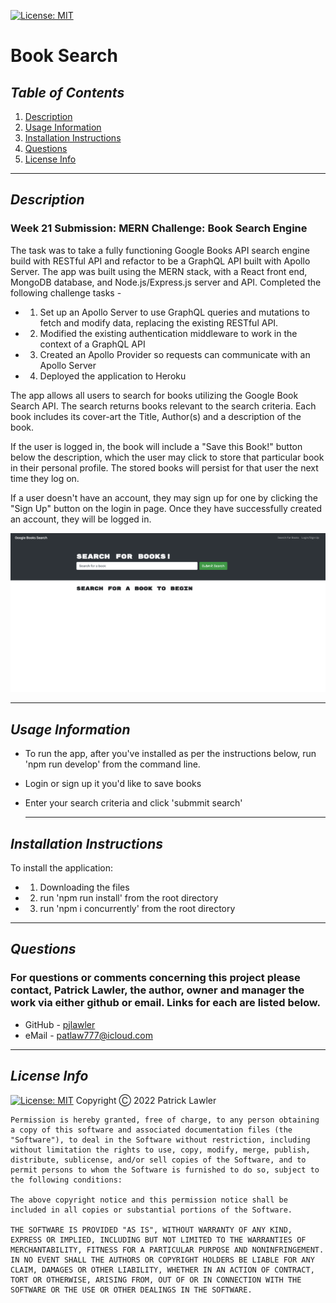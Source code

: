
 [![License: MIT](https://img.shields.io/badge/License-MIT-yellow.svg)](https://opensource.org/licenses/MIT)
 # Book Search
 ## *Table of Contents*
1. [Description](#description)
2. [Usage Information](#usage-information)
3. [Installation Instructions](#installation-instructions)
4. [Questions](#questions)
5. [License Info](#license-info)

 _ _ _
 ## *Description*
 ### Week 21 Submission: MERN Challenge: Book Search Engine
  The task was to take a fully functioning Google Books API search engine build with RESTful API and refactor to be a GraphQL API built with Apollo Server.  The app was built using the MERN stack, with a React front end, MongoDB database, and Node.js/Express.js server and API.
 Completed the following challenge tasks -  

 - 1) Set up an Apollo Server to use GraphQL queries and mutations to fetch and modify data, replacing the existing RESTful API.
 - 2) Modified the existing authentication middleware to work in the context of a GraphQL API
 - 3) Created an Apollo Provider so requests can communicate with an Apollo Server
 - 4) Deployed the application to Heroku
   
  The app allows all users to search for books utilizing the Google Book Search API. The search returns books relevant to the search criteria. Each book includes its cover-art the Title, Author(s) and a description of the book.
  
  If the user is logged in, the book will include a "Save this Book!" button below the description, which the user may click to store that particular book in their personal profile. The stored books will persist for that user the next time they log on.
  
  If a user doesn't have an account, they may sign up for one by clicking the "Sign Up" button on the login in page. Once they have successfully created an account, they will be logged in.

 ![Screen Shot](./client/src/screen-shot.png)
 _ _ _
 ## *Usage Information*

- To run the app, after you've installed as per the instructions below, run 'npm run develop' from the command line.
- Login or sign up it you'd like to save books
- Enter your search criteria and click 'submmit search'

  - - -
 ## *Installation Instructions*
  To install the application:
  - 1) Downloading the files
  - 2) run 'npm run install' from the root directory
  - 3) run 'npm i concurrently' from the root directory  
  - - -
 
 
 ## *Questions*
 ###   For questions or comments concerning this project please contact, Patrick Lawler, the author, owner and manager the work via either github or email. Links for each are listed below.
 - GitHub - [pjlawler](https://github.com/pjlawler) 
 - eMail - patlaw777@icloud.com
 _ _ _
 ## *License Info*
  [![License: MIT](https://img.shields.io/badge/License-MIT-yellow.svg)](https://opensource.org/licenses/MIT)  Copyright Ⓒ 2022 Patrick Lawler
      
    Permission is hereby granted, free of charge, to any person obtaining a copy of this software and associated documentation files (the "Software"), to deal in the Software without restriction, including without limitation the rights to use, copy, modify, merge, publish, distribute, sublicense, and/or sell copies of the Software, and to permit persons to whom the Software is furnished to do so, subject to the following conditions:
    
    The above copyright notice and this permission notice shall be included in all copies or substantial portions of the Software.
    
    THE SOFTWARE IS PROVIDED "AS IS", WITHOUT WARRANTY OF ANY KIND, EXPRESS OR IMPLIED, INCLUDING BUT NOT LIMITED TO THE WARRANTIES OF MERCHANTABILITY, FITNESS FOR A PARTICULAR PURPOSE AND NONINFRINGEMENT. IN NO EVENT SHALL THE AUTHORS OR COPYRIGHT HOLDERS BE LIABLE FOR ANY CLAIM, DAMAGES OR OTHER LIABILITY, WHETHER IN AN ACTION OF CONTRACT, TORT OR OTHERWISE, ARISING FROM, OUT OF OR IN CONNECTION WITH THE SOFTWARE OR THE USE OR OTHER DEALINGS IN THE SOFTWARE.